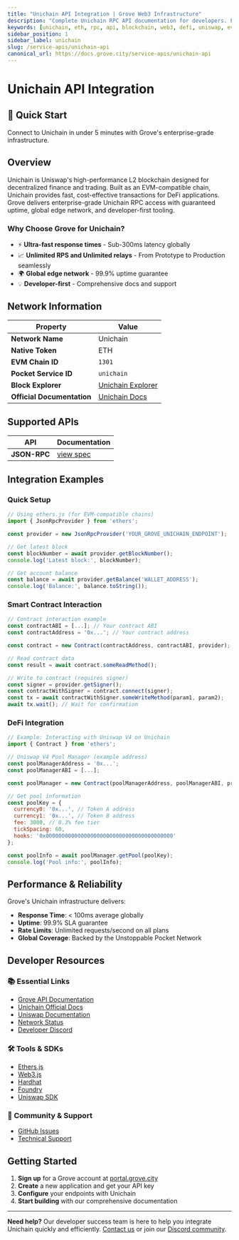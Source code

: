 ```yaml
---
title: "Unichain API Integration | Grove Web3 Infrastructure"
description: "Complete Unichain RPC API documentation for developers. Fast, reliable Unichain blockchain access with Grove's enterprise infrastructure. Get started in minutes."
keywords: [unichain, eth, rpc, api, blockchain, web3, defi, uniswap, evm, grove, infrastructure, developers, integration]
sidebar_position: 1
sidebar_label: unichain
slug: /service-apis/unichain-api
canonical_url: https://docs.grove.city/service-apis/unichain-api
---
```


# Unichain API Integration

<div style={{background: "linear-gradient(135deg, #ff007a 0%, #ff5c00 100%)", color: "white", padding: "1.5rem", borderRadius: "8px", margin: "1rem 0"}}>
  <h2 style={{color: "white", marginTop: 0}}>🚀 Quick Start</h2>
  <p style={{marginBottom: 0, fontSize: "1.1rem"}}>Connect to Unichain in under 5 minutes with Grove's enterprise-grade infrastructure.</p>
</div>

## Overview

Unichain is Uniswap's high-performance L2 blockchain designed for decentralized finance and trading. Built as an EVM-compatible chain, Unichain provides fast, cost-effective transactions for DeFi applications. Grove delivers enterprise-grade Unichain RPC access with guaranteed uptime, global edge network, and developer-first tooling.

### Why Choose Grove for Unichain?

- ⚡ **Ultra-fast response times** - Sub-300ms latency globally
- 📈 **Unlimited RPS and Unlimited relays** - From Prototype to Production seamlessly
- 🌍 **Global edge network** - 99.9% uptime guarantee
- 💡 **Developer-first** - Comprehensive docs and support

## Network Information

| Property | Value |
|----------|-------|
| **Network Name** | Unichain |
| **Native Token** | ETH |
| **EVM Chain ID** | `1301` |
| **Pocket Service ID** | `unichain` |
| **Block Explorer** | [Unichain Explorer](https://unichain.org/explorer) |
| **Official Documentation** | [Unichain Docs](https://docs.unichain.org/) |

## Supported APIs

| API | Documentation |
| --- | ------------- |
| **JSON-RPC** | [view spec](../grove-api/api-definition/definition#json-rpc-supported-methods) |

## Integration Examples

### Quick Setup

```javascript
// Using ethers.js (for EVM-compatible chains)
import { JsonRpcProvider } from 'ethers';

const provider = new JsonRpcProvider('YOUR_GROVE_UNICHAIN_ENDPOINT');

// Get latest block
const blockNumber = await provider.getBlockNumber();
console.log('Latest block:', blockNumber);

// Get account balance
const balance = await provider.getBalance('WALLET_ADDRESS');
console.log('Balance:', balance.toString());
```

### Smart Contract Interaction

```javascript
// Contract interaction example
const contractABI = [...]; // Your contract ABI
const contractAddress = '0x...'; // Your contract address

const contract = new Contract(contractAddress, contractABI, provider);

// Read contract data
const result = await contract.someReadMethod();

// Write to contract (requires signer)
const signer = provider.getSigner();
const contractWithSigner = contract.connect(signer);
const tx = await contractWithSigner.someWriteMethod(param1, param2);
await tx.wait(); // Wait for confirmation
```

### DeFi Integration

```javascript
// Example: Interacting with Uniswap V4 on Unichain
import { Contract } from 'ethers';

// Uniswap V4 Pool Manager (example address)
const poolManagerAddress = '0x...';
const poolManagerABI = [...];

const poolManager = new Contract(poolManagerAddress, poolManagerABI, provider);

// Get pool information
const poolKey = {
  currency0: '0x...', // Token A address
  currency1: '0x...', // Token B address
  fee: 3000, // 0.3% fee tier
  tickSpacing: 60,
  hooks: '0x0000000000000000000000000000000000000000'
};

const poolInfo = await poolManager.getPool(poolKey);
console.log('Pool info:', poolInfo);
```

## Performance & Reliability

Grove's Unichain infrastructure delivers:

- **Response Time**: < 100ms average globally
- **Uptime**: 99.9% SLA guarantee
- **Rate Limits**: Unlimited requests/second on all plans
- **Global Coverage**: Backed by the Unstoppable Pocket Network

## Developer Resources

### 📚 Essential Links
- [Grove API Documentation](../grove-api/overview/grove-api)
- [Unichain Official Docs](https://docs.unichain.org/)
- [Uniswap Documentation](https://docs.uniswap.org/)
- [Network Status](https://status.grove.city)
- [Developer Discord](https://discord.gg/build-with-grove)

### 🛠️ Tools & SDKs
- [Ethers.js](https://docs.ethers.io/)
- [Web3.js](https://web3js.readthedocs.io/)
- [Hardhat](https://hardhat.org/)
- [Foundry](https://getfoundry.sh/)
- [Uniswap SDK](https://docs.uniswap.org/sdk/v4/overview)

### 💬 Community & Support
- [GitHub Issues](https://github.com/buildwithgrove/path)
- [Technical Support](https://discord.com/channels/824324475256438814/1150805396085293106)

## Getting Started

1. **Sign up** for a Grove account at [portal.grove.city](https://portal.grove.city)
2. **Create** a new application and get your API key
3. **Configure** your endpoints with Unichain
4. **Start building** with our comprehensive documentation

---

<div style={{background: "#f8f9fa", padding: "1rem", borderLeft: "4px solid #007bff", margin: "1rem 0"}}>
  <strong>Need help?</strong> Our developer success team is here to help you integrate Unichain quickly and efficiently. <a href="mailto:portal@grove.city">Contact us</a> or join our <a href="https://discord.gg/build-with-grove">Discord community</a>.
</div>
